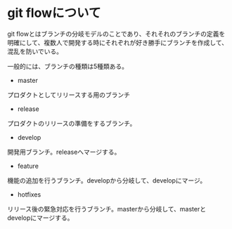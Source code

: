 # git flowについて

git flowとはブランチの分岐モデルのことであり、それそれのブランチの定義を明確にして、複数人で開発する時にそれぞれが好き勝手にブランチを作成して、混乱を防いでいる。

一般的には、ブランチの種類は5種類ある。

- master

プロダクトとしてリリースする用のブランチ

- release

プロダクトのリリースの準備をするブランチ。

- develop

開発用ブランチ。releaseへマージする。

- feature

機能の追加を行うブランチ。developから分岐して、developにマージ。

- hotfixes

リリース後の緊急対応を行うブランチ。masterから分岐して、masterとdevelopにマージする。
